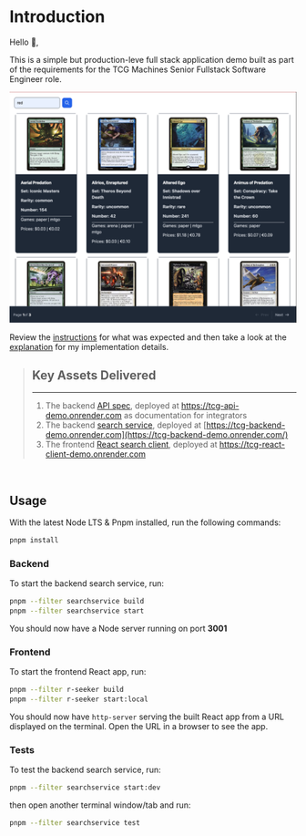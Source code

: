 # Introduction

Hello 👋,

This is a simple but production-leve full stack application demo built as part of the requirements for the TCG Machines Senior Fullstack Software Engineer role.

![React client preview](./client/r-seeker/tcgm-fullstack-react-client.png)

Review the [instructions](./INSTRCTIONS.md) for what was expected and then take a look at the [explanation](./DESIGN_EXPLANATION.md) for my implementation details.

> ## Key Assets Delivered
>
> ***
>
> 1.  The backend [API spec](./api/spec/api.yaml), deployed at <https://tcg-api-demo.onrender.com> as documentation for integrators
> 2.  The backend [search service](./server/searchservice), deployed at [https://tcg-backend-demo.onrender.com](https://tcg-backend-demo.onrender.com/)
> 3.  The frontend [React search client](./client/r-seeker), deployed at <https://tcg-react-client-demo.onrender.com>

 

## Usage

With the latest Node LTS & Pnpm installed, run the following commands:

```bash
pnpm install
```

### Backend

To start the backend search service, run:

```bash
pnpm --filter searchservice build
pnpm --filter searchservice start
```

You should now have a Node server running on port **3001**

### Frontend

To start the frontend React app, run:

```bash
pnpm --filter r-seeker build
pnpm --filter r-seeker start:local
```

You should now have `http-server` serving the built React app from a URL displayed on the terminal. Open the URL in a browser to see the app.

### Tests

To test the backend search service, run:

```bash
pnpm --filter searchservice start:dev
```

then open another terminal window/tab and run:

```bash
pnpm --filter searchservice test
```
